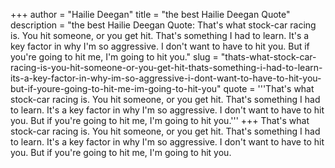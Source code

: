 +++
author = "Hailie Deegan"
title = "the best Hailie Deegan Quote"
description = "the best Hailie Deegan Quote: That's what stock-car racing is. You hit someone, or you get hit. That's something I had to learn. It's a key factor in why I'm so aggressive. I don't want to have to hit you. But if you're going to hit me, I'm going to hit you."
slug = "thats-what-stock-car-racing-is-you-hit-someone-or-you-get-hit-thats-something-i-had-to-learn-its-a-key-factor-in-why-im-so-aggressive-i-dont-want-to-have-to-hit-you-but-if-youre-going-to-hit-me-im-going-to-hit-you"
quote = '''That's what stock-car racing is. You hit someone, or you get hit. That's something I had to learn. It's a key factor in why I'm so aggressive. I don't want to have to hit you. But if you're going to hit me, I'm going to hit you.'''
+++
That's what stock-car racing is. You hit someone, or you get hit. That's something I had to learn. It's a key factor in why I'm so aggressive. I don't want to have to hit you. But if you're going to hit me, I'm going to hit you.
